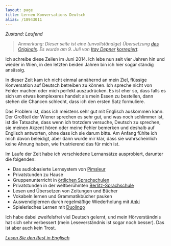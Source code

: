 ```yaml
---
layout: page
title: Lernen Konversations Deutsch
alias: /18943011
---
```


_Zustand: Laufend_

> _Anmerkung: Dieser seite ist eine (unvollständige) Übersetzung [des Originals](/projects/german). Es wurde am 9. Juli von [Itay Depner](http://www.italki.com/teacher/1209413?ref=1531788) [korregiert](https://github.com/cbeams/chris.beams.io/commit/c74f7c)._

Ich schreibe diese Zeilen im Juni 2014. Ich lebe nun seit vier Jahren hin und wieder in Wien, in den letzten beiden Jahren bin ich hier sogar ständig ansässig.

In dieser Zeit kam ich nicht einmal annähernd an mein Ziel, flüssige Konversation auf Deutsch betreiben zu können. Ich spreche nicht von Fehler machen oder mich perfekt auszudrücken. Es ist eher so, dass falls es sich um etwas komplexeres handelt als mein Essen zu bestellen, dann stehen die Chancen schlecht, dass ich den ersten Satz formuliere.

Das Problem ist, dass ich meistens sehr gut mit Englisch auskommen kann. Der Großteil der Wiener sprechen es sehr gut, und was noch schlimmer ist, ist die Tatsache, dass wenn ich trotzdem versuche, Deutsch zu sprechen, sie meinen Akzent hören oder meine Fehler bemerken und deshalb auf Englisch antworten, ohne dass ich sie darum bitte. Am Anfang fühlte ich mich davon beleidigt, aber dann wurde mir klar, dass sie wahrscheinlich keine Ahnung haben, wie frustrierend das für mich ist.

Im Laufe der Zeit habe ich verschiedene Lernansätze ausprobiert, darunter die folgenden:

 - Das audiobasierte Lernsystem von [Pimsleur](http://de.wikipedia.org/wiki/Pimsleur)
 - Privatstunden zu Hause
 - Gruppenunterricht in [örtlichen Sprachschulen](http://www.alpha.at)
 - Privatstunden in der weltberühmten [Berlitz-Sprachschule](http://de.wikipedia.org/wiki/Berlitz_Sprachschulen)
 - Lesen und Übersetzen von Zeitungen und Bücher
 - Vokabeln lernen und Grammatikbücher pauken
 - Auswendiglernen durch regelmäßige Wiederholung mit [Anki](http://de.wikipedia.org/wiki/Anki)
 - Spielerisches Lernen mit [Duolingo](https://en.wikipedia.org/wiki/Duolingo)

Ich habe dabei zweifelsfrei viel Deutsch gelernt, und mein Hörverständnis hat sich sehr verbessert (mein Leseverständnis ist sogar noch besser). Das ist aber auch kein Trost. 

[_Lesen Sie den Rest in Englisch_](/projects/german)
